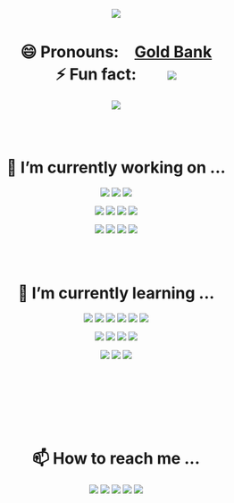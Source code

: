 <!--
**kimbank/kimbank** is a ✨ _special_ ✨ repository because its `README.md` (this file) appears on your GitHub profile.



Here are some ideas to get you started:

- 🔭 I’m currently working on ...
- 🌱 I’m currently learning ...
- 👯 I’m looking to collaborate on ...
- 🤔 I’m looking for help with ...
- 💬 Ask me about ...
- 📫 How to reach me: ...
- 😄 Pronouns: ...
- ⚡ Fun fact: ...
👑🏆🕹️🏅🚀💥🔰📃📑📜
-->
              

<p align="center">
  <a href="https://goldbank.dev/">
    <img src="https://capsule-render.vercel.app/api?type=waving&reversal=true&color=1f354a&text=金　恩　行&height=150&fontSize=77&animation=fadeIn&fontColor=ffffff">
  </a>
</p>




<!-- <br/><br/>
<p align="center">
<a href="https://twitter.com/kimeunhang" target="blank"><img align="center" src="https://cdn.jsdelivr.net/npm/simple-icons@latest/icons/twitter.svg" alt="kimeunhang" height="30" width="40" /></a>
<a href="https://instagram.com/banlxx" target="blank"><img align="center" src="https://cdn.jsdelivr.net/npm/simple-icons@latest/icons/instagram.svg" alt="banlxx" height="30" width="40" /></a>
<a href="https://linkedin.com/in/은행-김-442362214" target="blank"><img align="center" src="https://cdn.jsdelivr.net/npm/simple-icons@latest/icons/linkedin.svg" alt="은행-김-442362214" height="30" width="40" /></a>
<a href="https://stackoverflow.com/users/16842306/kimbank" target="blank"><img align="center" src="https://cdn.jsdelivr.net/npm/simple-icons@latest/icons/stackoverflow.svg" alt="16842306/kimbank" height="30" width="40" /></a>
<a href="https://kaggle.com/kimeunhang" target="blank"><img align="center" src="https://cdnjs.cloudflare.com/ajax/libs/line-awesome/1.3.0/svg/kaggle.svg" alt="kimeunhang" height="30" width="40" /></a> <a href="https://codeforces.com/profile/banlxx" target="blank"><img align="center" src="https://cdn.jsdelivr.net/npm/simple-icons@3.0.1/icons/codeforces.svg" alt="banlxx" height="30" width="40" /></a>



<p align="center">
<a href="https://www.python.org" target="_blank"> <img src="https://cdn.jsdelivr.net/npm/simple-icons@latest/icons/python.svg" alt="python" width="40" height="40"/> </a> <a href="https://www.w3schools.com/cpp/" target="_blank"> <img src="https://raw.githubusercontent.com/file-icons/icons/e6e6e6ac8cb1d91867167c228c00a667f4d47101/svg/C%2B%2B.svg" alt="cplusplus" width="40" height="40"/> </a> <a href="https://git-scm.com/" target="_blank"> <img src="https://cdn.jsdelivr.net/npm/simple-icons@latest/icons/git.svg" alt="git" width="40" height="40"/> </a> <a href="https://www.linux.org/" target="_blank"> <img src="https://cdn.jsdelivr.net/npm/simple-icons@latest/icons/ubuntu.svg" alt="linux" width="40" height="40"/> </a> <a href="https://www.tensorflow.org" target="_blank"> <img src="https://cdn.jsdelivr.net/npm/simple-icons@latest/icons/tensorflow.svg" alt="tensorflow" width="40" height="40"/> </a> <a href="https://pytorch.org/" target="_blank"> <img src="https://cdn.jsdelivr.net/npm/simple-icons@latest/icons/pytorch.svg" alt="pytorch" width="40" height="40"/> </a> <a href="https://aws.amazon.com" target="_blank"> <img src="https://cdn.jsdelivr.net/npm/simple-icons@latest/icons/amazonaws.svg"" alt="aws" width="40" height="40"/> </a> <a href="https://www.docker.com/" target="_blank"> <img src="https://cdn.jsdelivr.net/npm/simple-icons@latest/icons/docker.svg" alt="docker" width="40" height="40"/> </a> <a href="https://cloud.google.com" target="_blank"> <img src="https://cdn.jsdelivr.net/npm/simple-icons@latest/icons/googlecloud.svg" alt="gcp" width="40" height="40"/> </a> <a href="https://jekyllrb.com/" target="_blank"> <img src="https://cdn.jsdelivr.net/npm/simple-icons@latest/icons/jekyll.svg" alt="jekyll" width="40" height="40"/> </a> 
</p> -->



<!-- <a href="https://dacon.io/myprofile/431869/home" target="blank"><img align="center" src="https://media.vlpt.us/images/dacon/post/c7840f26-29e6-4e10-ab64-8c07acde19fb/DACON_logo_sq.png" alt="banlxx" height="30" width="30" /></a> -->


<!-- <a href="https://www.acmicpc.net/user/banlxx" target="blank"><img align="center" src="https://static.solved.ac/tier_small/6.svg" alt="kimeunhang" height="30" width="40" /></a> -->


  
<!-- <a href="연결 링크" target="3776AB"><img src="https://img.shields.io/badge/브랜드 이름-색상 코드?style=flat-square&logo=브랜드이름&logoColor=white"/></a> -->
<!-- $ 참고 링크 $ https://simpleicons.org/ -->
<!-- *주의* 색상코드 입력시에 '#' 빼야함 -->



<!----------------------------------------------------😄 Pronouns:-----------------------⚡ Fun fact:------------------------------------------------------------->
<h1 align="center">😄 Pronouns:　<a href="https://goldbank.dev">Gold Bank</a>
  </br>
  ⚡ Fun fact:　　<img src="https://hits.seeyoufarm.com/api/count/incr/badge.svg?url=https%3A%2F%2Fgithub.com%2Fkimbank&count_bg=%2379C83D&title_bg=%23555555&icon=&icon_color=%23E7E7E7&title=hits&edge_flat=false">
</h1>
<p align="center">
  <img src="http://mazassumnida.wtf/api/v2/generate_badge?boj=banlxx" style="float: center">
</p>
<!----------------------------------------------------------------------------------------------------------------------------------------------------------------->
</br>
</br>
<!------------------------------------------------------🔭 I’m currently working on ...---------------------------------------------------------------------------->
<h1 align="center">🔭 I’m currently working on ...</h1>
<p align="center">
  <a href="https://www.iso.org/standard/74528.html" target="3776AB"><img src="https://img.shields.io/badge/C-A8B9CC?style=flat-square&logo=C&logoColor=white"/></a>
  <a href="https://isocpp.org/" target="3776AB"><img src="https://img.shields.io/badge/C++-00599C?style=flat-square&logo=C++&logoColor=white"/></a>
  <a href="https://www.python.org/" target="3776AB"><img src="https://img.shields.io/badge/Python-3776AB?style=flat-square&logo=Python&logoColor=white"/></a>
</p>

<p align="center">
  <a href="https://code.visualstudio.com/" target="3776AB"><img src="https://img.shields.io/badge/VSCode-007ACC?style=flat-square&logo=visualstudiocode&logoColor=white"/></a>
  <a href="https://www.jetbrains.com/clion/" target="3776AB"><img src="https://img.shields.io/badge/CLion-000000?style=flat-square&logo=CLion&logoColor=white"/></a>
  <a href="https://www.jetbrains.com/pycharm/" target="3776AB"><img src="https://img.shields.io/badge/Pycharm-000000?style=flat-square&logo=Pycharm&logoColor=white"/></a>
  <a href="https://colab.sandbox.google.com/notebooks/welcome.ipynb?hl=en" target="3776AB"><img src="https://img.shields.io/badge/Google_Colab-F9AB00?style=flat-square&logo=GoogleColab&logoColor=white"/></a>
</p>

<p align="center">
  <a href="https://www.microsoft.com/en-us/windows/windows-11" target="3776AB"><img src="https://img.shields.io/badge/Windows_11-0078D6?style=flat-square&logo=Windows&logoColor=white"/></a>
  <a href="https://www.apple.com/macos" target="3776AB"><img src="https://img.shields.io/badge/macOS-000000?style=flat-square&logo=macOS&logoColor=white"/></a>
  <a href="https://ubuntu.com/" target="3776AB"><img src="https://img.shields.io/badge/Ubuntu-E95420?style=flat-square&logo=Ubuntu&logoColor=white"/></a>
  <a href="https://centos.org/" target="3776AB"><img src="https://img.shields.io/badge/CentOS-262577?style=flat-square&logo=CentOS&logoColor=white"/></a>
</p>
<!----------------------------------------------------------------------------------------------------------------------------------------------------------------->
</br>
</br>
<!-------------------------------------------------------------🌱 I’m currently learning ...----------------------------------------------------------------------->
<h1 align="center">🌱 I’m currently learning ...</h1>
<p align="center">
  <a href="https://www.tensorflow.org/" target="3776AB"><img src="https://img.shields.io/badge/TensorFlow-FF6F00?style=flat-square&logo=TensorFlow&logoColor=white"/></a>
  <a href="https://scikit-learn.org/stable/" target="3776AB"><img src="https://img.shields.io/badge/scikit–learn-F7931E?style=flat-square&logo=scikitlearn&logoColor=white"/></a>
  <a href="https://pytorch.org/" target="3776AB"><img src="https://img.shields.io/badge/PyTorch-3776AB?style=flat-square&logo=PyTorch&logoColor=white"/></a>
  <a href="https://pandas.pydata.org/" target="3776AB"><img src="https://img.shields.io/badge/Pandas-150458?style=flat-square&logo=Pandas&logoColor=white"/></a>
  <a href="https://numpy.org/" target="3776AB"><img src="https://img.shields.io/badge/Numpy-013243?style=flat-square&logo=Numpy&logoColor=white"/></a>
  <img src="https://img.shields.io/badge/Keras-D00000?style=flat-square&logo=Keras&logoColor=white"/></a>
</p>
<p align="center">
  <a href="https://www.typescriptlang.org/" target="3776AB"><img src="https://img.shields.io/badge/Typescript-3178C6?style=flat-square&logo=Typescript&logoColor=white"/></a>
  <a href="https://www.ecma-international.org/publications-and-standards/standards/ecma-262/" target="3776AB"><img src="https://img.shields.io/badge/Javascript-F7DF1E?style=flat-square&logo=Javascript&logoColor=white"/></a>
  <a href="https://html.spec.whatwg.org/multipage/" target="3776AB"><img src="https://img.shields.io/badge/HTML5-E34F26?style=flat-square&logo=HTML5&logoColor=white"/></a>
  <a href="https://reactjs.org/" target="3776AB"><img src="https://img.shields.io/badge/React-61DAFB?style=flat-square&logo=React&logoColor=white"/></a>
</p>
<p align="center">
  <a href="http://aws.amazon.com/" target="3776AB"><img src="https://img.shields.io/badge/AWS-FF9900?style=flat-square&logo=AmazonAWS&logoColor=white"/></a>
  <a href="https://azure.microsoft.com/" target="3776AB"><img src="https://img.shields.io/badge/Azure-0078D4?style=flat-square&logo=MicrosoftAzure&logoColor=white"/></a>
  <a href="https://cloud.google.com/" target="3776AB"><img src="https://img.shields.io/badge/GCP-4285F4?style=flat-square&logo=GoogleCloud&logoColor=white"/></a>
</p>
<!----------------------------------------------------------------------------------------------------------------------------------------------------------------->
</br>
</br>
<!------------------------------------------------------------------ 🔰 Competitions ...--------------------------------------------------------------------------->



<!----------------------------------------------------------------------------------------------------------------------------------------------------------------->
</br>
</br>
<!--------------------------------------------------------------------- 📜 Certificate ...------------------------------------------------------------------------>


<!----------------------------------------------------------------------------------------------------------------------------------------------------------------->
</br>
</br>
<!----------------------------------------------------------------📫 How to reach me ...-------------------------------------------------------------------------->
<h1 align="center">📫 How to reach me ...</h1>
<p align="center">
  <a href="mailto:kimeunhang@inha.edu" target="3776AB"><img src="https://img.shields.io/badge/Gmail-EA4335?style=flat-square&logo=Gmail&logoColor=white"/></a>
  <a href="https://www.linkedin.com/in/%EC%9D%80%ED%96%89-%EA%B9%80-442362214/" target="3776AB"><img src="https://img.shields.io/badge/LinkedIn-0A66C2?style=flat-square&logo=LinkedIn&logoColor=white"/></a>
  <a href="https://discord.gg/dP4Y6Bekvz" target="3776AB"><img src="https://img.shields.io/badge/Discord-5865F2?style=flat-square&logo=Discord&logoColor=white"/></a>
  <a href="https://twitter.com/kimeunhang" target="3776AB"><img src="https://img.shields.io/badge/Twitter-1DA1F2?style=flat-square&logo=Twitter&logoColor=white"/></a>
  <a href="https://www.kaggle.com/kimeunhang" target="3776AB"><img src="https://img.shields.io/badge/Kaggle-20BEFF?style=flat-square&logo=Kaggle&logoColor=white"/></a>
</p>
<!----------------------------------------------------------------------------------------------------------------------------------------------------------------->


</br>
</br>



<!-- <p align="center">
   
</p> -->

<!-- 
[![Solved.ac프로필](http://mazassumnida.wtf/api/v2/generate_badge?boj=banlxx)](https://solved.ac/banlxx)
[![Anurag's GitHub stats](https://github-readme-stats.vercel.app/api?username=kimbank&theme=gotham&line_height=17&show_icons=true)](https://github.com/kimbank) -->
